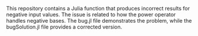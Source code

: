 This repository contains a Julia function that produces incorrect results for negative input values. The issue is related to how the power operator handles negative bases. The bug.jl file demonstrates the problem, while the bugSolution.jl file provides a corrected version.